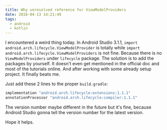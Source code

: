```yaml
---
title: Why unresolved reference for ViewModelProviders
date: 2018-04-13 14:21:49
tags:
  - android
  - kotlin
---
```


I encountered a weird thing today. In Android Studio 3.1.1, `import android.arch.lifecycle.ViewModelProvider` is totally while `import android.arch.lifecycle.ViewModelProviders` is not fine. Because there is no `ViewModelProviders` under `lifecycle` package. The solution is to add the packages by yourself. It doesn't even get mentioned in the official doc and most of the tutorials online. And after working with some already setup project. It finally beats me.

<!--more-->

Just add these 2 lines to the proper `build.gradle`:

```groovy
implementation "android.arch.lifecycle:extensions:1.1.1"
annotationProcessor "android.arch.lifecycle:compiler:1.1.1"
```

The version number maybe different in the future but it's fine, because Android Studio gonna tell the version number for the latest version.

Hope it helps.